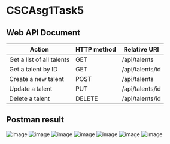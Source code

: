 # CSCAsg1Task5

## Web API Document
Action | HTTP method | Relative URI
-- | -- | --
Get a list of all talents | GET | /api/talents
Get a talent by ID | GET | /api/talents/id
Create a new talent | POST | /api/talents
Update a talent | PUT | /api/talents/id
Delete a talent | DELETE | /api/talents/id

## Postman result
![image](https://user-images.githubusercontent.com/40429653/60279695-1f0ff780-9934-11e9-9631-c9fbcc96c948.png)
![image](https://user-images.githubusercontent.com/40429653/60280046-b37a5a00-9934-11e9-9bb3-685dd1cae1d6.png)
![image](https://user-images.githubusercontent.com/40429653/60280087-d3aa1900-9934-11e9-84d6-bb18099c2df0.png)
![image](https://user-images.githubusercontent.com/40429653/60280096-dc025400-9934-11e9-938b-669828d90f63.png)
![image](https://user-images.githubusercontent.com/40429653/60280112-e6bce900-9934-11e9-9af3-18ff655c7bd5.png)
![image](https://user-images.githubusercontent.com/40429653/60280138-f0465100-9934-11e9-9bfc-00159fa025b0.png)
![image](https://user-images.githubusercontent.com/40429653/60280190-05bb7b00-9935-11e9-9179-f44b8f1ecdbc.png)


